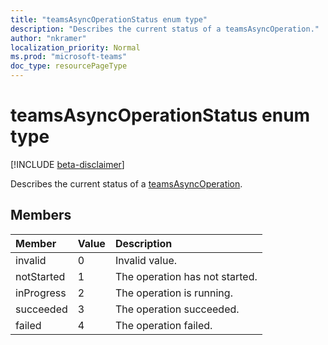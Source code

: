 ```yaml
---
title: "teamsAsyncOperationStatus enum type"
description: "Describes the current status of a teamsAsyncOperation."
author: "nkramer"
localization_priority: Normal
ms.prod: "microsoft-teams"
doc_type: resourcePageType
---
```


# teamsAsyncOperationStatus enum type

[!INCLUDE [beta-disclaimer](../../includes/beta-disclaimer.md)]

Describes the current status of a [teamsAsyncOperation](teamsasyncoperation.md).

## Members

| Member | Value| Description |
|:---------------|:--------|:----------|
|invalid|0|Invalid value.|
|notStarted|1|The operation has not started.|
|inProgress|2|The operation is running.|
|succeeded|3|The operation succeeded.|
|failed|4|The operation failed.|
